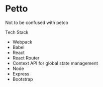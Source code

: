 # Petto 
Not to be confused with petco 

Tech Stack 
- Webpack
- Babel 
- React
- React Router
- Context API for global state management 
- Node
- Express 
- Bootstrap